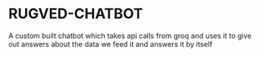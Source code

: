 # RUGVED-CHATBOT
A custom built chatbot which takes api calls from groq and uses it to give out answers about the data we feed it and answers it by itself
